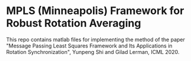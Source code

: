 # MPLS (Minneapolis) Framework for Robust Rotation Averaging
This repo contains matlab files for implementing the method of the paper "Message Passing Least Squares Framework and Its Applications in Rotation Synchronization", Yunpeng Shi and Gilad Lerman, ICML 2020.
